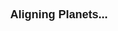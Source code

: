 <head>
    <title>Aligning Planets...</title>
    <link href="https://fonts.googleapis.com/css?family=Raleway&display=swap" rel="style">
</head>
<style>
body {
    font-family: 'Raleway', sans-serif;
    font-size: large;
    text-align: center;
}
</style>
<b>Aligning Planets...</b>
<meta http-equiv="Refresh" content="2; url=https://its-winter.github.io/mysite/home" />

